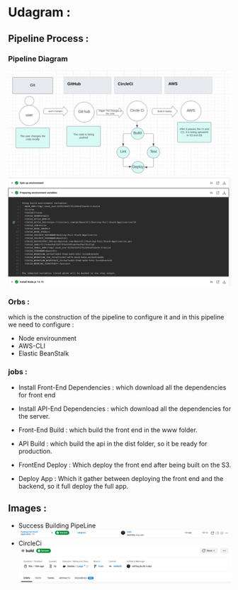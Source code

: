 # Udagram :

## Pipeline Process : 

### Pipeline Diagram
 ![PipeLineDigram](/screenshots/pipelinedig.png)
 ![Env_Variables](/screenshots/envvar.png)
### Orbs : 
which is the construction of the pipeline to configure it and in this pipeline we need to configure :
- Node envirounment 
- AWS-CLI 
- Elastic BeanStalk

### jobs : 
- Install Front-End Dependencies : 
    which download all the dependencies for front end 
- Install API-End Dependencies : 
    which download all the dependencies for the server.

- Front-End Build : 
    which build the front end in the www folder.

- API Build : 
     which build the api in the dist folder, so it be ready for production.

- FrontEnd Deploy :
    Which deploy the front end after being built on the S3.

- Deploy App : 
    Which it gather between deploying the front end and the backend, so it full deploy the full app.

## Images :
- Success Building PipeLine
![pipeLine Sucess](/screenshots/piplelinesuc.png "pipeLine")
- CircleCi
![circleCi](/screenshots/circle.png)
